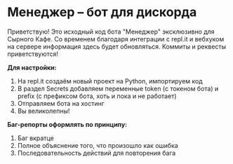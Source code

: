 # Менеджер – бот для дискорда

Приветствую! 
Это исходный код бота "Менеджер" эксклюзивно для Сырного Кафе.
Со временем благодаря интеграции с repl.it и вебхуком на сервере информация здесь будет обновляться.
Коммиты и реквесты приветствуются!

**Для  настройки:**
1. На repl.it создаём новый проект на Python, импортируем код
2. В раздел Secrets добавляем переменные token (с токеном бота) и prefix (с префиксом бота, хоть и пока и не работает)
3. Отправляем бота на хостинг
4. Вы великолепны!

**Баг-репорты оформлять по принципу:**
1. Баг вкратце
2. Полное объяснение того, что произошло как ошибка
3. Последовательность действий для повторения бага

